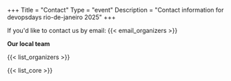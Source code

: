 +++
Title = "Contact"
Type = "event"
Description = "Contact information for devopsdays rio-de-janeiro 2025"
+++

If you'd like to contact us by email: {{< email_organizers >}}

**Our local team**

{{< list_organizers >}}


{{< list_core >}}
